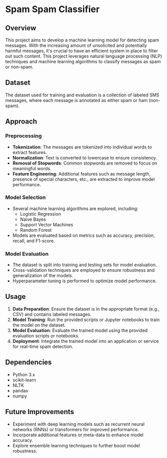 
# Spam Spam Classifier

## Overview
This project aims to develop a machine learning model for detecting spam messages. With the increasing amount of unsolicited and potentially harmful messages, it's crucial to have an efficient system in place to filter out such content. This project leverages natural language processing (NLP) techniques and machine learning algorithms to classify messages as spam or non-spam.

## Dataset
The dataset used for training and evaluation is a collection of labeled SMS messages, where each message is annotated as either spam or ham (non-spam). 
## Approach
### Preprocessing
- **Tokenization**: The messages are tokenized into individual words to extract features.
- **Normalization**: Text is converted to lowercase to ensure consistency.
- **Removal of Stopwords**: Common stopwords are removed to focus on meaningful words.
- **Feature Engineering**: Additional features such as message length, presence of special characters, etc., are extracted to improve model performance.

### Model Selection
- Several machine learning algorithms are explored, including:
  - Logistic Regression
  - Naive Bayes
  - Support Vector Machines
  - Random Forest
- Models are evaluated based on metrics such as accuracy, precision, recall, and F1-score.

### Model Evaluation
- The dataset is split into training and testing sets for model evaluation.
- Cross-validation techniques are employed to ensure robustness and generalization of the models.
- Hyperparameter tuning is performed to optimize model performance.

## Usage
1. **Data Preparation**: Ensure the dataset is in the appropriate format (e.g., CSV) and contains labeled messages.
2. **Model Training**: Run the provided scripts or Jupyter notebooks to train the model on the dataset.
3. **Model Evaluation**: Evaluate the trained model using the provided evaluation scripts or notebooks.
4. **Deployment**: Integrate the trained model into an application or service for real-time spam detection.

## Dependencies
- Python 3.x
- scikit-learn
- NLTK
- pandas
- numpy

## Future Improvements
- Experiment with deep learning models such as recurrent neural networks (RNNs) or transformers for improved performance.
- Incorporate additional features or meta-data to enhance model accuracy.
- Explore ensemble learning techniques to further boost model robustness.
